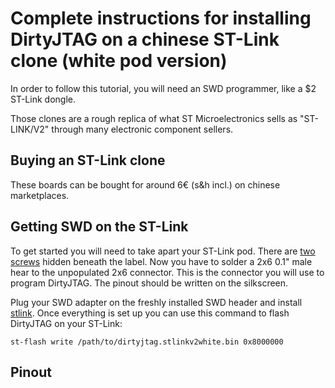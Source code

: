 # Complete instructions for installing DirtyJTAG on a chinese ST-Link clone (white pod version)

In order to follow this tutorial, you will need an SWD programmer, like a $2 ST-Link dongle.

Those clones are a rough replica of what ST Microelectronics sells as "ST-LINK/V2" through many electronic component sellers.

## Buying an ST-Link clone

These boards can be bought for around 6€ (s&h incl.) on chinese marketplaces.

## Getting SWD on the ST-Link

To get started you will need to take apart your ST-Link pod. There are [two screws](https://youtu.be/zXENCKrPQMc?t=106) hidden beneath the label. Now you have to solder a 2x6 0.1" male hear to the unpopulated 2x6 connector. This is the connector you will use to program DirtyJTAG. The pinout should be written on the silkscreen.

Plug your SWD adapter on the freshly installed SWD header and install [stlink](https://github.com/texane/stlink). Once everything is set up you can use this command to flash DirtyJTAG on your ST-Link:

```
st-flash write /path/to/dirtyjtag.stlinkv2white.bin 0x8000000
```

## Pinout


